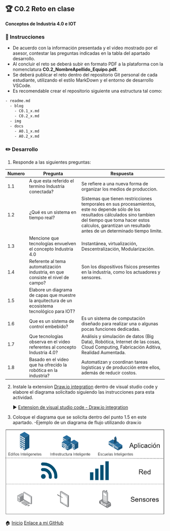 ## :trophy: C0.2 Reto en clase

**Conceptos de Industria 4.0 e IOT**

### :blue_book: Instrucciones

- De acuerdo con la información presentada y el video mostrado por el asesor, contestar las preguntas indicadas en la tabla del apartado desarrollo.
- Al concluir el reto se deberá subir en formato PDF a la plataforma con la nomenclatura **C0.2_NombreApellido_Equipo.pdf.**
- Se deberá publicar el reto dentro del repositorio Git personal de cada estudiante, utilizando el estilo MarkDown y el entorno de desarrollo VSCode.
- Es recomendable crear el repositorio siguiente una estructura tal como:
```
- readme.md
  - blog
    - C0.1_x.md
    - C0.2_x.md
  - img
  - docs
    - A0.1_x.md
    - A0.2_x.md
```
  
### :pencil2: Desarrollo

1. Responde a las siguientes preguntas:

| Numero | Pregunta                                            | Respuesta  |
| ------ | --------------------------------------------------- | ---------  |
| 1.1      | A que esta referido el termino Industria conectada? |Se refiere a una nueva forma de organizar los medios de produccion.           |
| 1.2      | ¿Qué es un sistema en tiempo real?                  |Sistemas que tienen restricciones temporales en sus procesamientos, este no depende sólo de los resultados cálculados sino tambien del tiempo que toma hacer estos calculos, garantizan un resultado antes de un determinado tiempo limite.            |
| 1.3      | Mencione que tecnologías envuelven el concepto Industria 4.0    |Instantánea, virtualización, Descentralización, Modularización.           |
| 1.4      | Referente al tema automatización industria, en que consiste el nivel de campo?                        |Son los dispositivos físicos presentes en la industria, como los actuadores y sensores.            |
| 1.5      | Elabore un diagrama de capas que muestre la arquitectura de un ecosistema tecnológico para IOT?                       |            |
| 1.6      | Que es un sistema de control embebido?         | Es un sistema de computación diseñado para realizar una o algunas pocas funciones dedicadas.            |
| 1.7      | Que tecnologías observa en el video referentes al concepto Industria 4.0?         |Análisis y simulación de datos (Big Data), Robótica, Internet de las cosas,  Cloud Computing, Fabricación Aditiva, Realidad Aumentada.           |
| 1.8      | Basado en el video que ha ofrecido la robótica en la industria?        |Automatizan y coordinan tareas logísticas y de producción entre ellos, además de reducir costos. |

2. Instale la extension [Draw.io integration](https://marketplace.visualstudio.com/items?itemName=hediet.vscode-drawio) dentro de visual studio code y elabore el diagrama solicitado siguiendo las instrucciones para esta actividad.

    :arrow_forward: [Extension de visual studio code - Draw.io integration](https://www.youtube.com/watch?v=Y47ZlxoDWNI)

3. Coloque el diagrama que se solicita dentro del punto 1.5 en este apartado.
   -Ejemplo de un diagrama de flujo utilizando draw.io

![DiagramadeFlujo](../diagrams/F.drawio.png)

:house: [Inicio](/README.md)
[Enlace a mi GitHub](https://github.com/Abr06/Sistemas_Prog.git)
